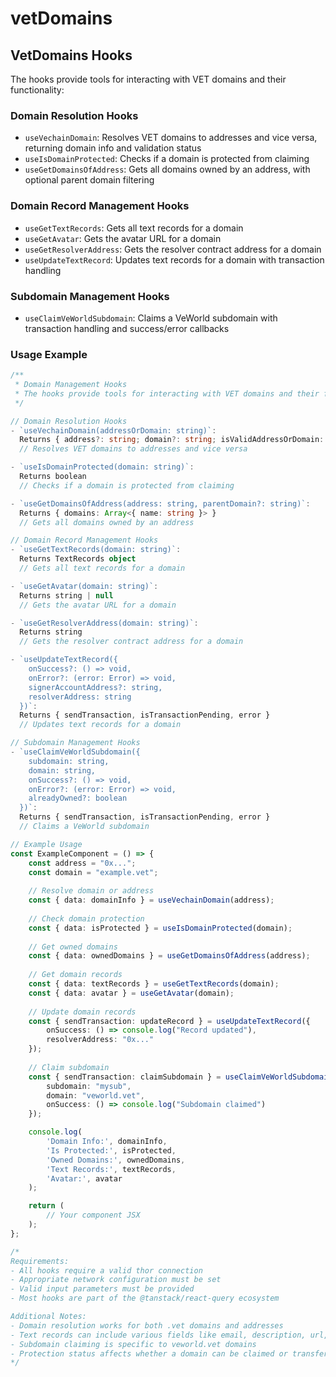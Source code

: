 # vetDomains

## VetDomains Hooks

The hooks provide tools for interacting with VET domains and their functionality:

### Domain Resolution Hooks

* `useVechainDomain`: Resolves VET domains to addresses and vice versa, returning domain info and validation status
* `useIsDomainProtected`: Checks if a domain is protected from claiming
* `useGetDomainsOfAddress`: Gets all domains owned by an address, with optional parent domain filtering

### Domain Record Management Hooks

* `useGetTextRecords`: Gets all text records for a domain
* `useGetAvatar`: Gets the avatar URL for a domain
* `useGetResolverAddress`: Gets the resolver contract address for a domain
* `useUpdateTextRecord`: Updates text records for a domain with transaction handling

### Subdomain Management Hooks

* `useClaimVeWorldSubdomain`: Claims a VeWorld subdomain with transaction handling and success/error callbacks

### Usage Example

```typescript
/**
 * Domain Management Hooks
 * The hooks provide tools for interacting with VET domains and their functionality
 */

// Domain Resolution Hooks
- `useVechainDomain(addressOrDomain: string)`: 
  Returns { address?: string; domain?: string; isValidAddressOrDomain: boolean }
  // Resolves VET domains to addresses and vice versa

- `useIsDomainProtected(domain: string)`: 
  Returns boolean
  // Checks if a domain is protected from claiming

- `useGetDomainsOfAddress(address: string, parentDomain?: string)`: 
  Returns { domains: Array<{ name: string }> }
  // Gets all domains owned by an address

// Domain Record Management Hooks
- `useGetTextRecords(domain: string)`: 
  Returns TextRecords object
  // Gets all text records for a domain

- `useGetAvatar(domain: string)`: 
  Returns string | null
  // Gets the avatar URL for a domain

- `useGetResolverAddress(domain: string)`: 
  Returns string
  // Gets the resolver contract address for a domain

- `useUpdateTextRecord({
    onSuccess?: () => void,
    onError?: (error: Error) => void,
    signerAccountAddress?: string,
    resolverAddress: string
  })`: 
  Returns { sendTransaction, isTransactionPending, error }
  // Updates text records for a domain

// Subdomain Management Hooks
- `useClaimVeWorldSubdomain({
    subdomain: string,
    domain: string,
    onSuccess?: () => void,
    onError?: (error: Error) => void,
    alreadyOwned?: boolean
  })`: 
  Returns { sendTransaction, isTransactionPending, error }
  // Claims a VeWorld subdomain

// Example Usage
const ExampleComponent = () => {
    const address = "0x...";
    const domain = "example.vet";
    
    // Resolve domain or address
    const { data: domainInfo } = useVechainDomain(address);
    
    // Check domain protection
    const { data: isProtected } = useIsDomainProtected(domain);
    
    // Get owned domains
    const { data: ownedDomains } = useGetDomainsOfAddress(address);
    
    // Get domain records
    const { data: textRecords } = useGetTextRecords(domain);
    const { data: avatar } = useGetAvatar(domain);
    
    // Update domain records
    const { sendTransaction: updateRecord } = useUpdateTextRecord({
        onSuccess: () => console.log("Record updated"),
        resolverAddress: "0x..."
    });
    
    // Claim subdomain
    const { sendTransaction: claimSubdomain } = useClaimVeWorldSubdomain({
        subdomain: "mysub",
        domain: "veworld.vet",
        onSuccess: () => console.log("Subdomain claimed")
    });

    console.log(
        'Domain Info:', domainInfo,
        'Is Protected:', isProtected,
        'Owned Domains:', ownedDomains,
        'Text Records:', textRecords,
        'Avatar:', avatar
    );

    return (
        // Your component JSX
    );
};

/*
Requirements:
- All hooks require a valid thor connection
- Appropriate network configuration must be set
- Valid input parameters must be provided
- Most hooks are part of the @tanstack/react-query ecosystem

Additional Notes:
- Domain resolution works for both .vet domains and addresses
- Text records can include various fields like email, description, url, etc.
- Subdomain claiming is specific to veworld.vet domains
- Protection status affects whether a domain can be claimed or transferred
*/
```

